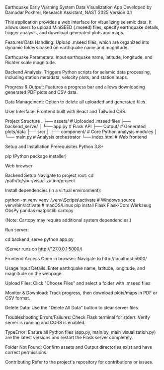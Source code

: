Earthquake Early Warning System Data Visualization App
Developed by Damodar Pokhrel, Research Assistant, NAST
2025 Version 0.1

This application provides a web interface for visualizing seismic data. It allows users to upload MiniSEED (.mseed) files, specify earthquake details, trigger analysis, and download generated plots and maps.

Features
Data Handling: Upload .mseed files, which are organized into dynamic folders based on earthquake name and magnitude.

Earthquake Parameters: Input earthquake name, latitude, longitude, and Richter scale magnitude.

Backend Analysis: Triggers Python scripts for seismic data processing, including station metadata, velocity plots, and station maps.

Progress & Output: Features a progress bar and allows downloading generated PDF plots and CSV data.

Data Management: Option to delete all uploaded and generated files.

User Interface: Frontend built with React and Tailwind CSS.

Project Structure
.
├── assets/         # Uploaded .mseed files
├── backend_serve/
│   └── app.py      # Flask API
├── Output/         # Generated plots/data
├── src/
│   ├── component/  # Core Python analysis modules
│   └── main.py     # Analysis orchestrator
└── index.html      # Web frontend

Setup and Installation
Prerequisites
Python 3.8+

pip (Python package installer)

Web browser

Backend Setup
Navigate to project root: cd /path/to/your/visualization/project

Install dependencies (in a virtual environment):

python -m venv venv
.\venv\Scripts\activate  # Windows
source venv/bin/activate # macOS/Linux
pip install Flask Flask-Cors Werkzeug ObsPy pandas matplotlib cartopy

(Note: Cartopy may require additional system dependencies.)

Run server:

cd backend_serve
python app.py

(Server runs on http://127.0.0.1:5000/)

Frontend Access
Open in browser: Navigate to http://localhost:5000/

Usage
Input Details: Enter earthquake name, latitude, longitude, and magnitude on the webpage.

Upload Files: Click "Choose Files" and select a folder with .mseed files.

Monitor & Download: Track progress, then download plots/maps in PDF or CSV format.

Delete Data: Use the "Delete All Data" button to clear server files.

Troubleshooting
Errors/Failures: Check Flask terminal for stderr. Verify server is running and CORS is enabled.

TypeError: Ensure all Python files (app.py, main.py, main_visualization.py) are the latest versions and restart the Flask server completely.

Folder Not Found: Confirm assets and Output directories exist and have correct permissions.

Contributing
Refer to the project's repository for contributions or issues.
